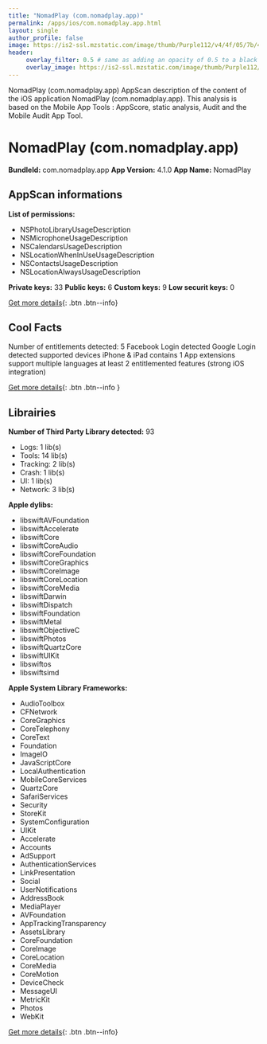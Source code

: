```yaml
---
title: "NomadPlay (com.nomadplay.app)"
permalink: /apps/ios/com.nomadplay.app.html
layout: single
author_profile: false
image: https://is2-ssl.mzstatic.com/image/thumb/Purple112/v4/4f/05/7b/4f057b9a-f4a5-1295-a6fb-b3f0d1b8ba40/AppIcon-0-0-1x_U007emarketing-0-0-0-7-0-0-sRGB-0-0-0-GLES2_U002c0-512MB-85-220-0-0.png/512x512bb.jpg
header: 
     overlay_filter: 0.5 # same as adding an opacity of 0.5 to a black background
     overlay_image: https://is2-ssl.mzstatic.com/image/thumb/Purple112/v4/4f/05/7b/4f057b9a-f4a5-1295-a6fb-b3f0d1b8ba40/AppIcon-0-0-1x_U007emarketing-0-0-0-7-0-0-sRGB-0-0-0-GLES2_U002c0-512MB-85-220-0-0.png/512x512bb.jpg
---
```

NomadPlay (com.nomadplay.app) AppScan description of the content of the iOS application NomadPlay (com.nomadplay.app). This analysis is based on the Mobile App Tools : AppScore, static analysis, Audit and the Mobile Audit App Tool.

# NomadPlay (com.nomadplay.app)

**BundleId:** com.nomadplay.app
**App Version:** 4.1.0
**App Name:** NomadPlay


## AppScan informations 

**List of permissions:** 
- NSPhotoLibraryUsageDescription
- NSMicrophoneUsageDescription
- NSCalendarsUsageDescription
- NSLocationWhenInUseUsageDescription
- NSContactsUsageDescription
- NSLocationAlwaysUsageDescription
  
  
**Private keys:** 33
**Public keys:** 6
**Custom keys:** 9
**Low securit keys:** 0
  
[Get more details](/pricing.html){: .btn .btn--info}

## Cool Facts

Number of entitlements detected: 5
Facebook Login detected
Google Login detected
supported devices iPhone & iPad
contains 1 App extensions
support multiple languages
at least 2 entitlemented features (strong iOS integration)
  
[Get more details](/pricing.html){: .btn .btn--info }

## Librairies 
**Number of Third Party Library detected:** 93
- Logs: 1 lib(s)
- Tools: 14 lib(s)
- Tracking: 2 lib(s)
- Crash: 1 lib(s)
- UI: 1 lib(s)
- Network: 3 lib(s)


**Apple dylibs:**
- libswiftAVFoundation
- libswiftAccelerate
- libswiftCore
- libswiftCoreAudio
- libswiftCoreFoundation
- libswiftCoreGraphics
- libswiftCoreImage
- libswiftCoreLocation
- libswiftCoreMedia
- libswiftDarwin
- libswiftDispatch
- libswiftFoundation
- libswiftMetal
- libswiftObjectiveC
- libswiftPhotos
- libswiftQuartzCore
- libswiftUIKit
- libswiftos
- libswiftsimd


**Apple System Library Frameworks:**
- AudioToolbox
- CFNetwork
- CoreGraphics
- CoreTelephony
- CoreText
- Foundation
- ImageIO
- JavaScriptCore
- LocalAuthentication
- MobileCoreServices
- QuartzCore
- SafariServices
- Security
- StoreKit
- SystemConfiguration
- UIKit
- Accelerate
- Accounts
- AdSupport
- AuthenticationServices
- LinkPresentation
- Social
- UserNotifications
- AddressBook
- MediaPlayer
- AVFoundation
- AppTrackingTransparency
- AssetsLibrary
- CoreFoundation
- CoreImage
- CoreLocation
- CoreMedia
- CoreMotion
- DeviceCheck
- MessageUI
- MetricKit
- Photos
- WebKit


  
[Get more details](/pricing.html){: .btn .btn--info}

